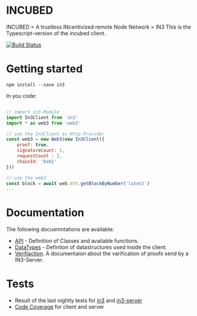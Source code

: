 # INCUBED

INCUBED = A trustless INcentivized remote Node Network = IN3
This is the Typescript-version of the incubed client.

[![Build Status](https://travis-ci.com/slockit/in3.svg?token=2HePjq6vsCVWSbiYxgEy&branch=master)](https://travis-ci.com/slockit/in3)

# Getting started

```
npm install --save in3
```

In you code:

```js

// import in3-Module
import In3Client from 'in3'
import * as web3 from 'web3'

// use the In3Client as Http-Provider
const web3 = new Web3(new In3Client({
    proof: true,
    signatureCount: 1,
    requestCount : 2,
    chainId: '0x01'
}))

// use the web3 
const block = await web.eth.getBlockByNumber('latest')
...


```


# Documentation

The following docuemntations are available:

- [API](https://github.com/slockit/in3/blob/master/doc/README.md) - Definition of Classes and available functions.
- [DataTypes](https://github.com/slockit/in3/blob/master/src/types/README.md) - Defintion of datastructures used inside the client.
- [Verifiaction](https://github.com/slockit/in3/blob/master/doc/verification.md). A documentaion about the varification of proofs send by a IN3-Server.

# Tests

- Result of the last nightly tests for [in3](http://travis.slock.it/in3/) and [in3-server](http://travis.slock.it/in3-server/)
- [Code Coverage](http://travis.slock.it/in3-server/coverage/index.html) for client and server

